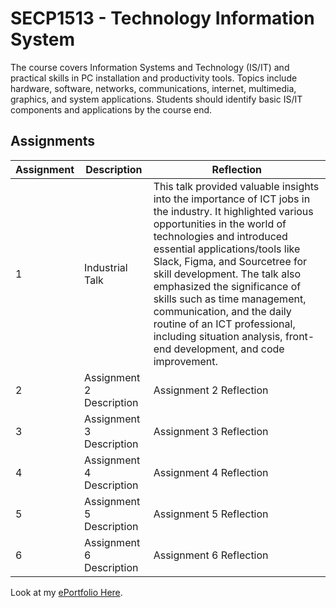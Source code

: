 # SECP1513 - Technology Information System

The course covers Information Systems and Technology (IS/IT) and practical skills in PC installation and productivity tools. Topics include hardware, software, networks, communications, internet, multimedia, graphics, and system applications. Students should identify basic IS/IT components and applications by the course end.

## Assignments

| Assignment | Description | Reflection |
|------------|-------------|------------|
| 1 | Industrial Talk | This talk provided valuable insights into the importance of ICT jobs in the industry. It highlighted various opportunities in the world of technologies and introduced essential applications/tools like Slack, Figma, and Sourcetree for skill development. The talk also emphasized the significance of skills such as time management, communication, and the daily routine of an ICT professional, including situation analysis, front-end development, and code improvement. |
| 2 | Assignment 2 Description | Assignment 2 Reflection |
| 3 | Assignment 3 Description | Assignment 3 Reflection |
| 4 | Assignment 4 Description | Assignment 4 Reflection |
| 5 | Assignment 5 Description | Assignment 5 Reflection |
| 6 | Assignment 6 Description | Assignment 6 Reflection |

Look at my [ePortfolio Here](https://eportfolio.utm.my/view/view.php?t=YGVegrn9832FSl1DmZMw).
